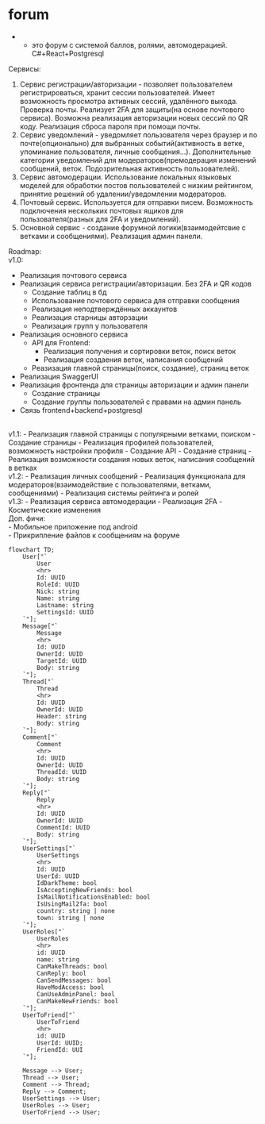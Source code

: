 # forum
* - это форум с системой баллов, ролями, автомодерацией. С#+React+Postgresql

Сервисы:
1. Сервис регистрации/авторизации - позволяет пользователем регистрироваться, хранит сессии пользователей. Имеет возможность просмотра активных сессий, удалённого выхода. Проверка почты. Реализует 2FA для защиты(на основе почтового сервиса). Возможна реализация авторизации новых сессий по QR коду. Реализация сброса пароля при помощи почты.
2. Сервис уведомлений - уведомляет пользователя через браузер и по почте(опционально) для выбранных событий(активность в ветке, упоминание пользователя, личные сообщения...). Дополнительные категории уведомлений для модераторов(премодерация изменений сообщений, веток. Подозрительная активность пользователей).
3. Сервис автомодерации. Использование локальных языковых моделей для обработки постов пользователей с низким рейтингом, принятие решений об удалении/уведомлении модераторов.
4. Почтовый сервис. Используется для отправки писем. Возможность подключения нескольких почтовых ящиков для пользователя(разных для 2FA и уведомлений). 
5. Основной сервис - создание форумной логики(взаимодейтсвие с ветками и сообщениями). Реализация админ панели.

Roadmap:
<br>
v1.0:
- Реализация почтового сервиса
- Реализация сервиса регистрации/авторизации. Без 2FA и QR кодов
  - Создание таблиц в бд
  - Использование почтового сервиса для отправки сообщения
  - Реализация неподтверждённых аккаунтов
  - Реализация старницы авторзации
  - Реализация групп у пользователя
- Реализация основного сервиса
  - API для Frontend:
      - Реализация получения и сортировки веток, поиск веток
      - Реализация создаения веток, написания сообщений
  - Реазизация главной страницы(поиск, создание), страниц веток
- Реализация SwaggerUI
- Реализация фронтенда для страницы авторизации и админ панели
  - Создание страницы
  - Создание группы пользователей с правами на админ панель
- Связь frontend+backend+postgresql
<br>
v1.1:
- Реализация главной страницы с популярными ветками, поиском
  - Создание страницы
- Реализация профилей пользователей, возможность настройки профиля
  - Создание API
  - Создание страниц
- Реализация возможности создания новых веток, написания сообщений в ветках
<br>
v1.2:
- Реализация личных сообщений
- Реализация функционала для модераторов(взаимодействие с пользователями, ветками, сообщениями)
- Реализация системы рейтинга и ролей
<br>
v1.3:
- Реализация сервиса автомодерации
- Реализация 2FA
- Косметические изменения
<br>
Доп. фичи:
<br>
- Мобильное приложение под android
<br>
- Прикрипление файлов к сообщениям на форуме
<br>

```mermaid
flowchart TD;
    User["`
        User
        <hr>
        Id: UUID
        RoleId: UUID
        Nick: string
        Name: string
        Lastname: string
        SettingsId: UUID
    `"];
    Message["`
        Message
        <hr>
        Id: UUID
        OwnerId: UUID
        TargetId: UUID
        Body: string
    `"];
    Thread["`
        Thread
        <hr>
        Id: UUID
        OwnerId: UUID
        Header: string
        Body: string
    `"];
    Comment["`
        Comment
        <hr>
        Id: UUID
        OwnerId: UUID
        ThreadId: UUID
        Body: string
    `"];
    Reply["`
        Reply
        <hr>
        Id: UUID
        OwnerId: UUID
        CommentId: UUID
        Body: string
    `"];
    UserSettings["`
        UserSettings
        <hr>
        Id: UUID
        UserId: UUID
        IdDarkTheme: bool
        IsAcceptingNewFriends: bool
        IsMailNotificationsEnabled: bool
        IsUsingMail2fa: bool
        country: string | none
        town: string | none
    `"];
    UserRoles["`
        UserRoles
        <hr>
        id: UUID
        name: string
        CanMakeThreads: bool
        CanReply: bool
        CanSendMessages: bool
        HaveModAccess: bool
        CanUseAdminPanel: bool
        CanMakeNewFriends: bool
    `"];
    UserToFriend["`
        UserToFriend
        <hr>
        id: UUID
        UserId: UUID;
        FriendId: UUI
    `"];

    Message --> User;
    Thread --> User;
    Comment --> Thread;
    Reply --> Comment;
    UserSettings --> User;
    UserRoles --> User;
    UserToFriend --> User;
```
